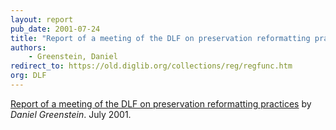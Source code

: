 ```yaml
---
layout: report
pub_date: 2001-07-24
title: "Report of a meeting of the DLF on preservation reformatting practices"
authors: 
    - Greenstein, Daniel
redirect_to: https://old.diglib.org/collections/reg/regfunc.htm
org: DLF
---
```

<p><a href="https://old.diglib.org/standards/presreformatsum.htm" target="_blank" rel="noopener noreferrer">Report of a meeting of the DLF on preservation reformatting practices</a> by <em>Daniel Greenstein</em>. July 2001.</p>
